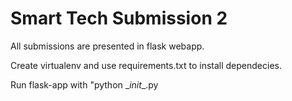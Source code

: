 # Smart Tech Submission 2

All submissions are presented in flask webapp.

Create virtualenv and use requirements.txt to install dependecies.

Run flask-app with "python \__init__.py